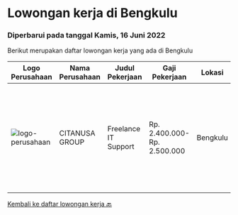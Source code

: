
  # Lowongan kerja di Bengkulu

  ### Diperbarui pada tanggal Kamis, 16 Juni 2022

  Berikut merupakan daftar lowongan kerja yang ada di Bengkulu

  |Logo Perusahaan | Nama Perusahaan | Judul Pekerjaan | Gaji Pekerjaan | Lokasi | Deskripsi | Tanggal diunggah | Pranala |
  | -------------- | --------------- | --------------- | --------- | --------- | -------------- | ------- | ----------- |
  |![logo-perusahaan](https://image-service-cdn.seek.com.au/950062a1033401c61f75a166fce36f9781cc9e86/ee4dce1061f3f616224767ad58cb2fc751b8d2dc)|CITANUSA GROUP|Freelance IT Support|Rp. 2.400.000-Rp. 2.500.000|Bengkulu|Kualifikasi Pekerjaan Pendidikan minimal S1 Jurusan Teknik Informatika/Sistem Informasi Usia maksimal 38 tahun Memiliki pengalaman bekerja minimal 2...|Minggu, 29 Mei 2022|https://www.jobstreet.co.id/id/job/freelance-it-support-3890008?token=0~9e48cb53-593c-47bd-af4e-4f5754e0d638&sectionRank=1&jobId=jobstreet-id-job-3890008|


  [Kembali ke daftar lowongan kerja 🔙](../README.md#daftar-lowongan-kerja)
  
